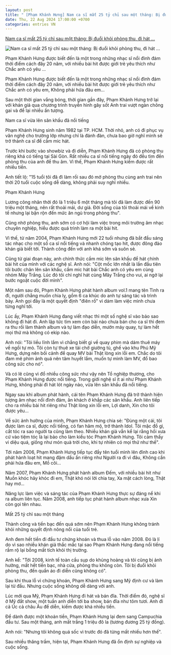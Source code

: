 ```yaml
---
layout: post
title: " [Phạm Khánh Hưng] Nam ca sĩ mất 25 tỷ chỉ sau một tháng: Bị đuổi khỏi phòng thu, đi hát ..."
date: Thu, 22 Aug 2024 17:00:00 +0700
categories: entries VN
---
```

[Nam ca sĩ mất 25 tỷ chỉ sau một tháng: Bị đuổi khỏi phòng thu, đi hát ...](https://cafef.vn/nam-ca-si-mat-25-ty-chi-sau-mot-thang-bi-duoi-khoi-phong-thu-di-hat-khong-co-quan-ao-mac-188240822142916375.chn)

![Nam ca sĩ mất 25 tỷ chỉ sau một tháng: Bị đuổi khỏi phòng thu, đi hát ...](https://cafefcdn.com/zoom/600_315/203337114487263232/2024/8/22/avatar1724311562201-17243115625461763894949.jpg)

Phạm Khánh Hưng được biết đến là một trong những nhạc sĩ nổi đình đám thời điểm cách đây 20 năm, với nhiều bài hit được giới trẻ yêu thích như Chắc anh có yêu ...

Phạm Khánh Hưng được biết đến là một trong những nhạc sĩ nổi đình đám thời điểm cách đây 20 năm, với nhiều bài hit được giới trẻ yêu thích như Chắc anh có yêu em, Không phải hứa đâu em…



Sau một thời gian vắng bóng, thời gian gần đây, Phạm Khánh Hưng trở lại với khán giả qua chương trình truyền hình gây sốt Anh trai vượt ngàn chông gai và để lại nhiều ấn tượng.

Nam ca sĩ vừa lên sân khấu đã nổi tiếng

Phạm Khánh Hưng sinh năm 1982 tại TP. HCM. Thời nhỏ, anh có đi phục vụ văn nghệ cho trường lớp nhưng chỉ là đánh đàn, chưa bao giờ nghĩ mình sẽ trở thành ca sĩ để cầm mic hát.

Trước khi bước vào showbiz và đi diễn, Phạm Khánh Hưng đã có phòng thu riêng khá có tiếng tại Sài Gòn. Rất nhiều ca sĩ nổi tiếng ngày đó đều tìm đến phòng thu của anh để thu âm. Vì thế, Phạm Khánh Hưng kiếm được rất nhiều tiền.

Anh tiết lộ: "15 tuổi tôi đã đi làm rồi sau đó mở phòng thu cùng anh trai nên thời 20 tuổi cuộc sống dễ dàng, không phải suy nghĩ nhiều.

Phạm Khánh Hưng

Lương công nhân thời đó là 1 triệu 6 một tháng mà tôi đã làm được đến 90 triệu một tháng, nên rất thoải mái, dư giả. Đời sống của tôi thoải mái về kinh tế nhưng lại bận rộn đến mức ăn ngủ trong phòng thu".

Cũng nhờ phòng thu, anh sớm có cơ hội làm việc trong môi trường âm nhạc chuyên nghiệp, hiểu được quá trình làm ra một bài hit.

Vì thế, từ năm 2004, Phạm Khánh Hưng mới 22 tuổi nhưng đã bắt đầu sáng tác nhạc cho một số ca sĩ nổi tiếng và nhanh chóng tạo hit, được đông đảo khán giả biết tới. Thành công đến với anh khá sớm và suôn sẻ.

Cũng từ giai đoạn này, anh chính thức cầm mic lên sân khấu để hát chính bài hit của mình với các nghệ sĩ. Anh nói: "Cột mốc lớn nhất là lần đầu tiên tôi bước chân lên sân khấu, cầm mic hát bài Chắc anh có yêu em cùng nhóm Mây Trắng. Lúc đó tôi chỉ nghĩ hát cùng Mây Trắng cho vui, ai ngờ lại bước ngoặt cuộc đời mình".

Một năm sau đó, Phạm Khánh Hưng phát hành album vol.1 mang tên Tình ra đi, người chẳng muốn chia ly, gồm 6 ca khúc do anh tự sáng tác và trình bày. Anh gọi đây là một quyết định "điên rồ" vì dám làm việc mình chưa từng nghĩ tới.

Lúc ấy, Phạm Khánh Hưng đang viết nhạc thì một số nghệ sĩ vào bảo sao không đi hát đi. Anh lập tức tìm xem còn bài nào chưa bán cho ca sĩ thì đem ra thu rồi làm thành album và tự làm đạo diễn, mướn máy quay, tự làm hết mọi thứ mà không có ekip nào.

Anh nói: "Tôi liều lĩnh lắm vì chẳng biết gì về quay phim mà dám thuê máy về ngồi tự mò. Tôi còn tự thuê xe tải chở giường tủ, ghế vào khu Phú Mỹ Hưng, dựng nên bối cảnh để quay MV bài Thật lòng xin lỗi em. Chắc do tôi đam mê phim ảnh quá nên tâm huyết lắm, muốn tự mình làm MV, đổ bao công sức cho nó".

Và có lẽ cũng vì đổ nhiều công sức như vậy nên Tổ nghiệp thương, cho Phạm Khánh Hưng được nổi tiếng. Trong giới nghệ sĩ ít ai như Phạm Khánh Hưng, không phải đi hát lót ngày nào, vừa lên sân khấu đã nổi tiếng.

Ngay sau khi album phát hành, cái tên Phạm Khánh Hưng đã trở thành hiện tượng âm nhạc nổi đình đám, ăn khách ở khắp các sân khấu. Anh liên tiếp cho ra nhiều bài hit riêng như Thật lòng xin lỗi em, Lợi danh, Xin cho tôi được yêu…

Về sức ảnh hưởng của mình, Phạm Khánh Hưng chia sẻ: "Đùng một cái, tôi được làm ca sĩ, được nổi tiếng, có fan hâm mộ, trở thành Idol. Tôi mặc đồ gì, cắt tóc ra sao người ta cũng làm theo. Nhiều khán giả vẫn kể lại rằng hồi xưa cứ vào tiệm tóc là lại bảo cho làm kiểu tóc Phạm Khánh Hưng. Tôi cảm thấy vi diệu quá, giống như món quà trời cho, khi tự nhiên có mọi thứ như thế".

Tới năm 2006, Phạm Khánh Hưng tiếp tục đẩy tên tuổi mình lên đỉnh cao khi phát hành loạt hit mang đậm dấu ấn riêng như Người ra đi vì đâu, Không cần phải hứa đâu em, Mồ côi…

Năm 2007, Phạm Khánh Hưng phát hành album Đếm, với nhiều bài hit như Muồn khóc hãy khóc đi em, Thật khó nói lời chia tay, Xa mặt cách lòng, Thật hay mơ...

Năng lực làm việc và sáng tác của Phạm Khánh Hưng thực sự đáng nể khi ra album liên tục. Năm 2008, anh tiếp tục phát hành album nhạc xưa Xin còn gọi tên nhau.

Mất 25 tỷ chỉ sau một tháng

Thành công và tiền bạc đến quá sớm nên Phạm Khánh Hưng không tránh khỏi những quyết định nông nổi của tuổi trẻ.

Anh đem hết tiền đi đầu tư chứng khoán và thua lỗ vào năm 2008. Đó là lí do vì sao nhiều khán giả thắc mắc tại sao Phạm Khánh Hưng đang nổi tiếng rầm rộ lại bỗng mất tích khỏi thị trường.

Anh kể: "Tới 2008, kinh tế toàn cầu sụp do khủng hoảng và tôi cũng bị ảnh hưởng, mất hết tiền bạc, nhà cửa, phòng thu không còn. Tôi bị đuổi khỏi phòng thu, đến quần áo đi diễn cũng không có".

Sau khi thua lỗ vì chứng khoán, Phạm Khánh Hưng sang Mỹ định cư và làm lại từ đầu. Nhưng cuộc sống không dễ dàng với anh.

Lúc mới qua Mỹ, Phạm Khánh Hưng đi hát và bán đĩa. Thời điểm đó, nghệ sĩ ở Mỹ đắt show, một tuần anh diễn tới ba show, bán đĩa như tôm tươi. Anh đi cả Úc cả châu Âu để diễn, kiếm được khá nhiều tiền.

Để dành được một khoản tiền, Phạm Khánh Hưng lại đem sang Campuchia đầu tư. Sau một tháng, anh mất trắng 1 triệu đô la (tương đương 25 tỷ đồng).

Anh nói: "Nhưng tôi không quá sốc vì trước đó đã từng mất nhiều hơn thế".

Sau nhiều thăng trầm, hiện tại, Phạm Khánh Hưng đã ổn định sự nghiệp và cuộc sống.

